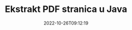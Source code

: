---
############################# Static ############################
layout: "auto-gen-merger"
date: 2022-10-26T09:12:19
draft: false
otherformats: ppsx ppt pptx rtf tex vdx vsdm vsdx vssm vssx vstm vstx vsx vtx xlam xls

############################# Head ############################
head_title: "Ekstrakt PDF stranica u Java"
head_description: "Brzo izdvojite stranice iz PDF datoteke u Java. Spremite novi dokument koji sadrži odabrane stranice pomoću API-ja za spajanje dokumenata."

############################# Header ############################
title: "Ekstrakt PDF stranica u Java"
description: "Izdvojite PDF stranice s nekoliko redaka Java koda."
bg_image: "https://cms.admin.containerize.com/templates/aspose/App_Themes/V3/images/bg/header1.png"
bg_overlay: false
button:
    enable: true
    icon: "fas fa-arrow-down"
    label: "Preuzmite besplatnu probnu verziju"
    link: "https://downloads.groupdocs.com/merger/java"

############################# SubMenu ############################
submenu:
    enable: true

    left:
        img_alt: "GroupDocs.Merger for Java"
        image: "https://cms.admin.containerize.com/templates/groupdocs/images/product-logos/90x90-noborder/groupdocs-merger-java.png"
        product: "GroupDocs.Merger"
        platform: "Java"

    middle:
        button:

            # button loop
            - link: "https://apireference.groupdocs.com/merger/java"
              text: "API Referenca"

            # button loop
            - link: "https://github.com/groupdocs-merger"
              text: "Primjeri koda"

            # button loop
            - link: "https://products.groupdocs.app/merger/family"
              text: "Demo snimke uživo"

            # button loop
            - link: "https://purchase.groupdocs.com/pricing/merger/java"
              text: "Cijene"

    right:
        link_download: "https://downloads.groupdocs.com/merger"
        link_learn: "https://docs.groupdocs.com/merger/java"
        link_buy: "https://purchase.groupdocs.com"

############################# About ############################
about:
    enable: true
    title: "O GroupDocs.Merger for Java API-ju"
    content: |
        [GroupDocs.Merger for Java](/hr/merger/java/) nudi jednostavno rješenje za sigurno spajanje i dijeljenje između širokog raspona formata dokumenata uključujući PDF, Microsoft Office (Word, Excel, PowerPoint , OneNote), OpenDocument, HTML, slike i mnoge druge unutar Java aplikacija. Dodavanjem samo nekoliko redaka koda izvedite nekoliko operacija dokumenta kao što su premještanje, uklanjanje, rotacija, zamjena, izdvajanje ili promjena orijentacije stranica unutar dokumenata. API za spajanje dokumenata također podržava pregled stranica dokumenta kao slike za analizu strukture dokumenta, oblikovanja i sadržaja na stranici.
        
        GroupDocs.Merger API pravi je izbor za korporativna rješenja koja trebaju značajke izdvajanja stranice datoteke. Ovi API-ji dobro su podržani na svim glavnim operativnim sustavima i platformama uključujući J2SE 7.0 (1.7), J2SE 8.0 (1.8), Java 10.

############################# Steps ############################
steps:
    enable: true
    title_left: "Ekstrakt PDF stranica datoteke u Java"
    content_left: |
        [GroupDocs.Merger for Java](/hr/merger/java/) olakšava Java programerima izdvajanje željenih stranica iz PDF datoteke i njihovo spremanje kao novu datoteku koja sadrži odabrane stranice provedbom nekoliko jednostavnih koraka.
        
        * Inicijalizirajte **ExtractOptions** s brojevima stranica koji bi se trebali pojaviti u rezultirajućem dokumentu.
        * Stvorite novu instancu **Merger** i proslijedite putanju izvornog dokumenta kao parametar konstruktora.
        * Pozovite **extractPages** i proslijedite objekt **ExtractOptions**.
        * Pozovite **Save** i odredite put datoteke za spremanje rezultirajućeg dokumenta.

    title_right: "Zahtjevi sustava"
    content_right: |
        GroupDocs.Merger for Java API-ji podržani su na svim glavnim platformama i operativnim sustavima. Prije izvršavanja koda u nastavku, provjerite imate li sljedeće preduvjete instalirane na vašem sustavu.

        * Operativni sustavi: Microsoft Windows, Linux, MacOS
        * Razvojna okruženja: NetBeans, IntelliJ IDEA, Eclipse
        * Okviri: J2SE 7.0 (1.7), J2SE 8.0 (1.8), Java 10
        * Preuzmite najnoviju verziju GroupDocs.Merger for Java s [Maven](https://repository.groupdocs.com/webapp/#/artifacts/browse/tree/General/repo/com/groupdocs/groupdocs-merger)
         
    code: |
     {{% merger/additional-styles %}}
     {{< merger/code-merger title="Kako izdvojiti PDF stranice datoteke koristeći Java primjer koda">}}

        ```java    
        // Ekstrahirajte PDF stranice datoteke koristeći GroupDocs.Merger API
        // Inicijalizirajte klasu ExtractOptions odabranim brojevima stranica
        ExtractOptions extractOptions = new ExtractOptions(new int[] { 2, 5 });

        // Instancirajte spajanje s ulaznim PDF dokumentom
        Merger merger = new Merger("input.pdf");

        // Pozovite metodu extractPages i proslijedite joj objekt ExtractOptions
        merger.extractPages(extractOptions);
    
        // Pozovite metodu spremanja za spremanje izlaznog dokumenta s izdvojenim stranicama
        merger.save("output.pdf");
        ```
     {{< /merger/code-merger >}}

############################# Demos ############################
demos:
    enable: true
    title: "Demonstracije uživo - izdvojite PDF stranica na mreži"
    content: |
       Izdvojite PDF stranice datoteke upravo sada posjetom [GroupDocs.Merger Live Demos](https://products.groupdocs.app/splitter/extract-pages/pdf) web stranice.
       Demo uživo ima sljedeće prednosti.
        
############################# About Formats ############################
about_formats:
    enable: true

############################# More Formats ############################
more_formats:
    enable: true
    title: "Izdvojite stranice iz drugih formata dokumenata"
    content: |
        Java dokumentira API za spajanje i dijeljenje za formate datoteka i slike. Ekstrahirajte neke od popularnih formata datoteka kako je navedeno u nastavku.

############################# Back to top ###############################
back_to_top:
    enable: true
---
